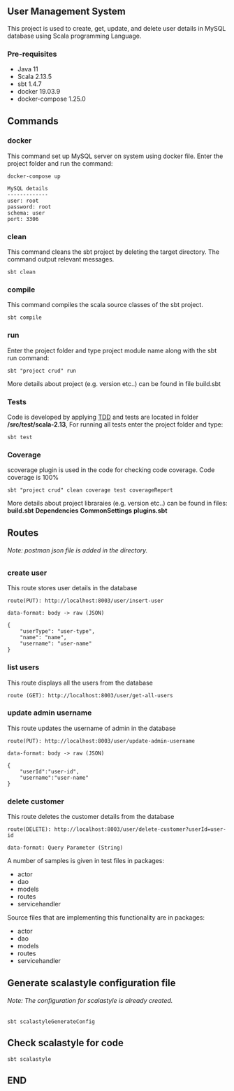 ## User Management System

This project is used to create, get, update, and delete user details in MySQL database using Scala programming Language.


### Pre-requisites

* Java 11
* Scala 2.13.5
* sbt 1.4.7
* docker 19.03.9
* docker-compose 1.25.0

## Commands

### docker

This command set up MySQL server on system using docker file.
Enter the project folder and run the  command:
````
docker-compose up

MySQL details
-------------
user: root
password: root
schema: user
port: 3306
````

### clean

This command cleans the sbt project by deleting the target directory. The command output relevant messages.
````
sbt clean
````

### compile

This command compiles the scala source classes of the sbt project.
````
sbt compile
````
### run

Enter the project folder and type project module name along with the sbt run command:
````
sbt "project crud" run
````
More details about project (e.g. version etc..) can be found in file build.sbt


### Tests

Code is developed by applying [TDD](https://en.wikipedia.org/wiki/Test-driven_development) and tests are located in
folder **/src/test/scala-2.13**,  For running all tests enter the project folder and type:

 ```
 sbt test
 ```

### Coverage

scoverage plugin is used in the code for checking code coverage. Code coverage is 100%


 ```
 sbt "project crud" clean coverage test coverageReport
 ```

More details about project libraraies (e.g. version etc..) can be found in files:
**build.sbt**
**Dependencies**
**CommonSettings**
**plugins.sbt**


## Routes

###### Note: postman json file is added in the directory. 

### create user

This route stores user details in the database

````
route(PUT): http://localhost:8003/user/insert-user

data-format: body -> raw (JSON)

{
    "userType": "user-type",
    "name": "name",
    "username": "user-name"
}
````

### list users

This route displays all the users from the database


````
route (GET): http://localhost:8003/user/get-all-users
````

### update admin username

This route updates the username of admin in the database


````
route(PUT): http://localhost:8003/user/update-admin-username

data-format: body -> raw (JSON)

{
    "userId":"user-id",
    "username":"user-name"
}
````

### delete customer

This route deletes the customer details from the database

````
route(DELETE): http://localhost:8003/user/delete-customer?userId=user-id

data-format: Query Parameter (String)
````
A number of samples is given in test files in packages:
* actor
* dao
* models
* routes
* servicehandler

Source files that are implementing this functionality are in packages:
* actor
* dao
* models
* routes
* servicehandler

## Generate scalastyle configuration file

###### Note: The configuration for scalastyle is already created.

````
sbt scalastyleGenerateConfig
````

## Check scalastyle for code

````
sbt scalastyle
````

## END
